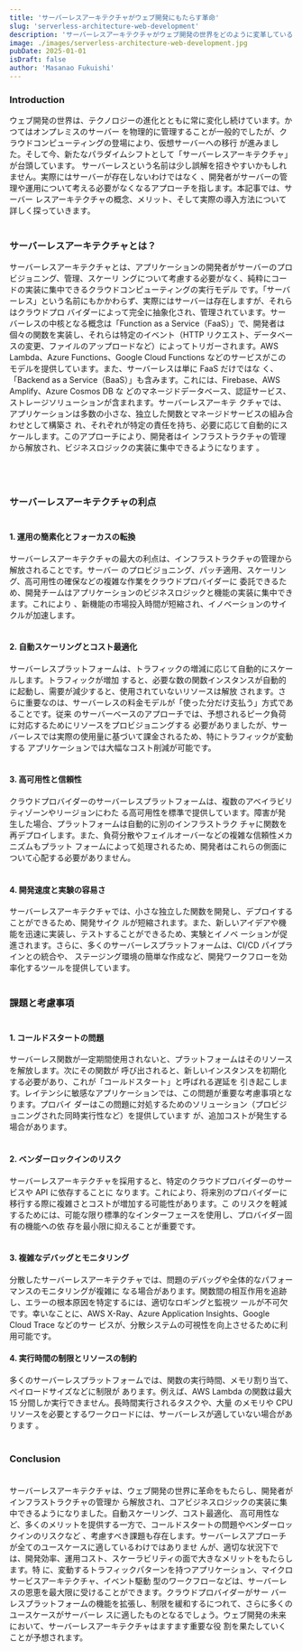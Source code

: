 ```yaml
---
title: 'サーバーレスアーキテクチャがウェブ開発にもたらす革命'
slug: 'serverless-architecture-web-development'
description: 'サーバーレスアーキテクチャがウェブ開発の世界をどのように変革しているのか。インフラストラクチャの管理からの解放、自動スケーリング、コスト最適化など、サーバーレスがもたらす革新的なメリットと実践的な導入方法を解説。クラウドネイティブ時代におけるウェブアプリケーション開発の新たなパラダイムと、開発者体験の向上を実現するサーバーレスの可能性を探ります'
image: ./images/serverless-architecture-web-development.jpg
pubDate: 2025-01-01
isDraft: false
author: 'Masanao Fukuishi'
---
```


### Introduction

ウェブ開発の世界は、テクノロジーの進化とともに常に変化し続けています。かつてはオンプレミスのサーバー
を物理的に管理することが一般的でしたが、クラウドコンピューティングの登場により、仮想サーバーへの移行
が進みました。そして今、新たなパラダイムシフトとして「サーバーレスアーキテクチャ」が台頭しています。
サーバーレスという名前は少し誤解を招きやすいかもしれません。実際にはサーバーが存在しないわけではなく
、開発者がサーバーの管理や運用について考える必要がなくなるアプローチを指します。本記事では、サーバー
レスアーキテクチャの概念、メリット、そして実際の導入方法について詳しく探っていきます。<br><br>

### サーバーレスアーキテクチャとは？

サーバーレスアーキテクチャとは、アプリケーションの開発者がサーバーのプロビジョニング、管理、スケーリ
ングについて考慮する必要がなく、純粋にコードの実装に集中できるクラウドコンピューティングの実行モデル
です。「サーバーレス」という名前にもかかわらず、実際にはサーバーは存在しますが、それらはクラウドプロ
バイダーによって完全に抽象化され、管理されています。サーバーレスの中核となる概念は「Function as a
Service（FaaS）」で、開発者は個々の関数を実装し、それらは特定のイベント（HTTP リクエスト、データベー
スの変更、ファイルのアップロードなど）によってトリガーされます。AWS Lambda、Azure Functions、Google
Cloud Functions などのサービスがこのモデルを提供しています。また、サーバーレスは単に FaaS だけではな
く、「Backend as a Service（BaaS）」も含みます。これには、Firebase、AWS Amplify、Azure Cosmos DB な
どのマネージドデータベース、認証サービス、ストレージソリューションが含まれます。サーバーレスアーキテ
クチャでは、アプリケーションは多数の小さな、独立した関数とマネージドサービスの組み合わせとして構築さ
れ、それぞれが特定の責任を持ち、必要に応じて自動的にスケールします。このアプローチにより、開発者はイ
ンフラストラクチャの管理から解放され、ビジネスロジックの実装に集中できるようになります
。<br><br><br><br>

### サーバーレスアーキテクチャの利点<br><br>

#### 1. 運用の簡素化とフォーカスの転換

サーバーレスアーキテクチャの最大の利点は、インフラストラクチャの管理から解放されることです。サーバー
のプロビジョニング、パッチ適用、スケーリング、高可用性の確保などの複雑な作業をクラウドプロバイダーに
委託できるため、開発チームはアプリケーションのビジネスロジックと機能の実装に集中できます。これにより
、新機能の市場投入時間が短縮され、イノベーションのサイクルが加速します。<br><br>

#### 2. 自動スケーリングとコスト最適化

サーバーレスプラットフォームは、トラフィックの増減に応じて自動的にスケールします。トラフィックが増加
すると、必要な数の関数インスタンスが自動的に起動し、需要が減少すると、使用されていないリソースは解放
されます。さらに重要なのは、サーバーレスの料金モデルが「使った分だけ支払う」方式であることです。従来
のサーバーベースのアプローチでは、予想されるピーク負荷に対応するためにリソースをプロビジョニングする
必要がありましたが、サーバーレスでは実際の使用量に基づいて課金されるため、特にトラフィックが変動する
アプリケーションでは大幅なコスト削減が可能です。<br><br>

#### 3. 高可用性と信頼性

クラウドプロバイダーのサーバーレスプラットフォームは、複数のアベイラビリティゾーンやリージョンにわた
る高可用性を標準で提供しています。障害が発生した場合、プラットフォームは自動的に別のインフラストラク
チャに関数を再デプロイします。また、負荷分散やフェイルオーバーなどの複雑な信頼性メカニズムもプラット
フォームによって処理されるため、開発者はこれらの側面について心配する必要がありません。<br><br>

#### 4. 開発速度と実験の容易さ

サーバーレスアーキテクチャでは、小さな独立した関数を開発し、デプロイすることができるため、開発サイク
ルが短縮されます。また、新しいアイデアや機能を迅速に実装し、テストすることができるため、実験とイノベ
ーションが促進されます。さらに、多くのサーバーレスプラットフォームは、CI/CD パイプラインとの統合や、
ステージング環境の簡単な作成など、開発ワークフローを効率化するツールを提供しています。<br><br>

### 課題と考慮事項<br><br>

#### 1. コールドスタートの問題

サーバーレス関数が一定期間使用されないと、プラットフォームはそのリソースを解放します。次にその関数が
呼び出されると、新しいインスタンスを初期化する必要があり、これが「コールドスタート」と呼ばれる遅延を
引き起こします。レイテンシに敏感なアプリケーションでは、この問題が重要な考慮事項となります。プロバイ
ダーはこの問題に対処するためのソリューション（プロビジョニングされた同時実行性など）を提供しています
が、追加コストが発生する場合があります。<br><br>

#### 2. ベンダーロックインのリスク

サーバーレスアーキテクチャを採用すると、特定のクラウドプロバイダーのサービスや API に依存することに
なります。これにより、将来別のプロバイダーに移行する際に複雑さとコストが増加する可能性があります。こ
のリスクを軽減するためには、可能な限り標準的なインターフェースを使用し、プロバイダー固有の機能への依
存を最小限に抑えることが重要です。<br><br>

#### 3. 複雑なデバッグとモニタリング

分散したサーバーレスアーキテクチャでは、問題のデバッグや全体的なパフォーマンスのモニタリングが複雑に
なる場合があります。関数間の相互作用を追跡し、エラーの根本原因を特定するには、適切なロギングと監視ツ
ールが不可欠です。幸いなことに、AWS X-Ray、Azure Application Insights、Google Cloud Trace などのサー
ビスが、分散システムの可視性を向上させるために利用可能です。

#### 4. 実行時間の制限とリソースの制約

多くのサーバーレスプラットフォームでは、関数の実行時間、メモリ割り当て、ペイロードサイズなどに制限が
あります。例えば、AWS Lambda の関数は最大 15 分間しか実行できません。長時間実行されるタスクや、大量
のメモリや CPU リソースを必要とするワークロードには、サーバーレスが適していない場合があります
。<br><br>

### Conclusion<br><br>

サーバーレスアーキテクチャは、ウェブ開発の世界に革命をもたらし、開発者がインフラストラクチャの管理か
ら解放され、コアビジネスロジックの実装に集中できるようになりました。自動スケーリング、コスト最適化、
高可用性など、多くのメリットを提供する一方で、コールドスタートの問題やベンダーロックインのリスクなど
、考慮すべき課題も存在します。サーバーレスアプローチが全てのユースケースに適しているわけではありませ
んが、適切な状況下では、開発効率、運用コスト、スケーラビリティの面で大きなメリットをもたらします。特
に、変動するトラフィックパターンを持つアプリケーション、マイクロサービスアーキテクチャ、イベント駆動
型のワークフローなどは、サーバーレスの恩恵を最大限に受けることができます。クラウドプロバイダーがサー
バーレスプラットフォームの機能を拡張し、制限を緩和するにつれて、さらに多くのユースケースがサーバーレ
スに適したものとなるでしょう。ウェブ開発の未来において、サーバーレスアーキテクチャはますます重要な役
割を果たしていくことが予想されます。
